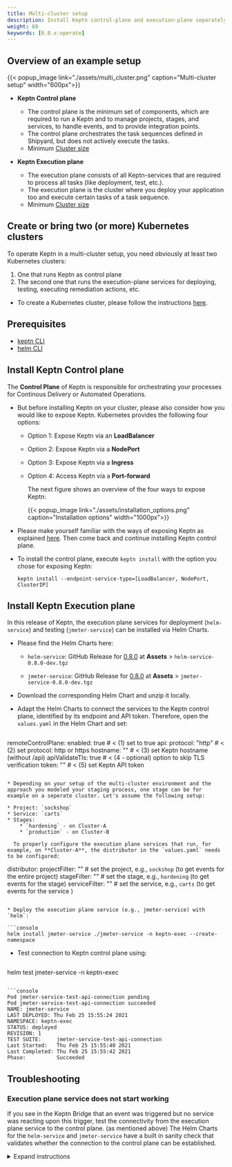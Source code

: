 ```yaml
---
title: Multi-cluster setup
description: Install Keptn control-plane and execution-plane separately.
weight: 60
keywords: [0.8.x-operate]
---
```



## Overview of an example setup

{{< popup_image
link="./assets/multi_cluster.png"
caption="Multi-cluster setup"
width="600px">}}

* **Keptn Control plane**
  * The control plane is the minimum set of components, which are required to run a Keptn and to manage projects, stages, and services, to handle events, and to provide integration points.
  * The control plane orchestrates the task sequences defined in Shipyard, but does not actively execute the tasks.
  * Minimum [Cluster size](./k8s_support/#control-plane)

* **Keptn Execution plane**
  * The execution plane consists of all Keptn-services that are required to process all tasks (like deployment, test, etc.).
  * The execution plane is the cluster where you deploy your application too and execute certain tasks of a task sequence. 
  * Minimum [Cluster size](./k8s_support/#execution-plane)

## Create or bring two (or more) Kubernetes clusters

To operate Keptn in a multi-cluster setup, you need obviously at least two Kubernetes clusters: 
1. One that runs Keptn as control plane
2. The second one that runs the execution-plane services for deploying, testing, executing remediation actions, etc.

* To create a Kubernetes cluster, please follow the instructions [here](../install/#create-or-bring-a-kubernetes-cluster).

## Prerequisites

* [keptn CLI](../install/#install-keptn-cli)
* [helm CLI](https://helm.sh/docs/intro/install/)

## Install Keptn Control plane

The **Control Plane** of Keptn is responsible for orchestrating your processes for Continous Delivery or Automated Operations.

* But before installing Keptn on your cluster, please also consider how you would like to expose Keptn.
Kubernetes provides the following four options:

  * Option 1: Expose Keptn via an **LoadBalancer**
  * Option 2: Expose Keptn via a **NodePort**
  * Option 3: Expose Keptn via a **Ingress**
  * Option 4: Access Keptn via a **Port-forward**

    The next figure shows an overview of the four ways to expose Keptn:

    {{< popup_image
    link="./assets/installation_options.png"
    caption="Installation options"
    width="1000px">}}

* Please make yourself familiar with the ways of exposing Keptn as explained [here](../install/#create-or-bring-a-kubernetes-cluster). Then come back and continue installing Keptn control plane.

* To install the control plane, execute `keptn install` with the option you chose for exposing Keptn:

    ```console
    keptn install --endpoint-service-type=[LoadBalancer, NodePort, ClusterIP]
    ```

## Install Keptn Execution plane

In this release of Keptn, the execution plane services for deployment (`helm-service`) and testing (`jmeter-service`) can be installed via Helm Charts. 

* Please find the Helm Charts here: 

  - `helm-service`: GitHub Release for [0.8.0](https://github.com/keptn/keptn/releases/tag/0.8.0) at **Assets** > `helm-service-0.8.0-dev.tgz`

  - `jmeter-service`: GitHub Release for [0.8.0](https://github.com/keptn/keptn/releases/tag/0.8.0) at **Assets** > `jmeter-service-0.8.0-dev.tgz`

* Download the corresponding Helm Chart and unzip it locally. 

* Adapt the Helm Charts to connect the services to the Keptn control plane, identified by its endpoint and API token. Therefore, open the `values.yaml` in the Helm Chart and set: 

  ```
remoteControlPlane:
  enabled: true                         # < (1) set to true
  api:
    protocol: "http"                    # < (2) set protocol: http or https
    hostname: ""                        # < (3) set Keptn hostname (without /api)
    apiValidateTls: true                # < (4 - optional) option to skip TLS verification
    token: ""                           # < (5) set Keptn API token
  ```

* Depending on your setup of the multi-cluster environment and the approach you modeled your staging process, one stage can be for example on a seperate cluster. Let's assume the following setup: 
  
  * Project: `sockshop`
  * Service: `carts`
  * Stages: 
      * `hardening` - on Cluster-A
      * `production` - on Cluster-B  

    To properly configure the execution plane services that run, for example, on **Cluster-A**, the distributor in the `values.yaml` needs to be configured:

  ```
distributor:
  projectFilter: ""                     # set the project, e.g., `sockshop` (to get events for the entire project)
  stageFilter: ""                       # set the stage, e.g., `hardening` (to get events for the stage)
  serviceFilter: ""                     # set the service, e.g., `carts` (to get events for the service )
  ``` 

* Deploy the execution plane service (e.g., jmeter-service) with `helm`:

  ```console
helm install jmeter-service ./jmeter-service -n keptn-exec --create-namespace
  ```

* Test connection to Keptn control plane using: 

  ```console
helm test jmeter-service -n keptn-exec
  ```

  ```console
Pod jmeter-service-test-api-connection pending
Pod jmeter-service-test-api-connection succeeded
NAME: jmeter-service
LAST DEPLOYED: Thu Feb 25 15:55:24 2021
NAMESPACE: keptn-exec
STATUS: deployed
REVISION: 1
TEST SUITE:     jmeter-service-test-api-connection
Last Started:   Thu Feb 25 15:55:40 2021
Last Completed: Thu Feb 25 15:55:42 2021
Phase:          Succeeded
  ```

## Troubleshooting

### Execution plane service does not start working

If you see in the Keptn Bridge that an event was triggered but no service was reacting upon this trigger, test the connectivity from the execution plane service to the control plane. (as mentioned above) The Helm Charts for the `helm-service` and `jmeter-service` have a built in sanity check that validates whether the connection to the control plane can be established. 

<details><summary>Expand instructions</summary>
<p>

**Test (sanity check):**

*Prerequisites:*

* [helm CLI](https://helm.sh/docs/intro/install/)

* Connect you to the cluster where the execution plane is running

* For example, you want to test `jmeter-service` that is running in `keptn-exec` namespace, execute:

  ```console
helm test jmeter-service -n keptn-exec
  ```

* The expected outcome should be: 

  ```console
Pod jmeter-service-test-api-connection pending
Pod jmeter-service-test-api-connection succeeded
NAME: jmeter-service
LAST DEPLOYED: Thu Feb 25 15:55:24 2021
NAMESPACE: keptn-exec
STATUS: deployed
REVISION: 1
TEST SUITE:     jmeter-service-test-api-connection
Last Started:   Thu Feb 25 15:55:40 2021
Last Completed: Thu Feb 25 15:55:42 2021
Phase:          Succeeded
  ```

**Help:** 

1. Validate the properties set in the `values.yaml`: 

  ```
remoteControlPlane:
  enabled: true                         # < (1) set to true
  api:
    protocol: "http"                    # < (2) set protocol: http or https
    hostname: ""                        # < (3) set Keptn hostname (without /api)
    apiValidateTls: true                # < (4 - optional) option to skip TLS verification
    token: ""                           # < (5) set Keptn API token
  ```

  - Is `enabled` set to `true`?
  - Is the Keptn API endpoint on `http` or `https`? 
  - Is the hostname of the Keptn API endpoint correct, e.g. `my.keptn-dev.company.com` (without `/api`)
  - Do you want to skip TLS verification?
  - Is the Keptn API token correct. (You can find it in the Keptn Bridge)

</p></details>